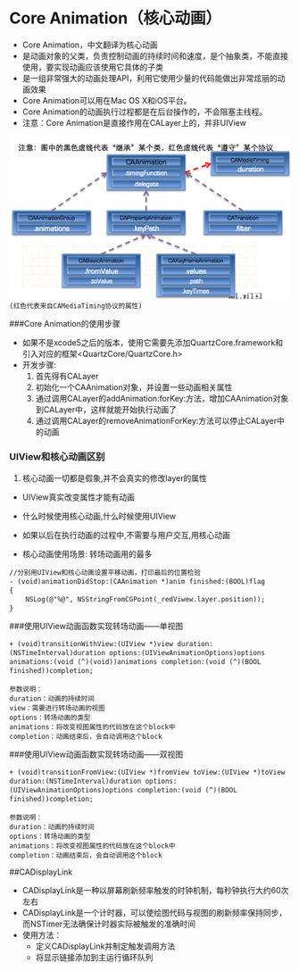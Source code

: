 # Core Animation（核心动画）
- Core Animation，中文翻译为核心动画
- 是动画对象的父类，负责控制动画的持续时间和速度，是个抽象类，不能直接使用，要实现动画应该使用它具体的子类
- 是一组非常强大的动画处理API，利用它使用少量的代码能做出非常炫丽的动画效果
- Core Animation可以用在Mac OS X和iOS平台。
- Core Animation的动画执行过程都是在后台操作的，不会阻塞主线程。
- 注意：Core Animation是直接作用在CALayer上的，并非UIView

![](核心动画继承结构.png)
`(红色代表来自CAMediaTiming协议的属性)`


###Core Animation的使用步骤
- 如果不是xcode5之后的版本，使用它需要先添加QuartzCore.framework和引入对应的框架<QuartzCore/QuartzCore.h>
- 开发步骤:
    1. 首先得有CALayer
    2. 初始化一个CAAnimation对象，并设置一些动画相关属性
    3. 通过调用CALayer的addAnimation:forKey:方法，增加CAAnimation对象到CALayer中，这样就能开始执行动画了
    4. 通过调用CALayer的removeAnimationForKey:方法可以停止CALayer中的动画


### UIView和核心动画区别
1. 核心动画一切都是假象,并不会真实的修改layer的属性

- UIView真实改变属性才能有动画

- 什么时候使用核心动画,什么时候使用UIView

- 如果以后在执行动画的过程中,不需要与用户交互,用核心动画

- 核心动画使用场景: 转场动画用的最多

```objc
//分别用UIView和核心动画设置平移动画，打印最后的位置检验
- (void)animationDidStop:(CAAnimation *)anim finished:(BOOL)flag
{
    NSLog(@"%@", NSStringFromCGPoint(_redViwew.layer.position));
}
```

###使用UIView动画函数实现转场动画——单视图
```objc
+ (void)transitionWithView:(UIView *)view duration:(NSTimeInterval)duration options:(UIViewAnimationOptions)options animations:(void (^)(void))animations completion:(void (^)(BOOL finished))completion;

参数说明：
duration：动画的持续时间
view：需要进行转场动画的视图
options：转场动画的类型
animations：将改变视图属性的代码放在这个block中
completion：动画结束后，会自动调用这个block
```

###使用UIView动画函数实现转场动画——双视图
```objc
+ (void)transitionFromView:(UIView *)fromView toView:(UIView *)toView duration:(NSTimeInterval)duration options:(UIViewAnimationOptions)options completion:(void (^)(BOOL finished))completion;

参数说明：
duration：动画的持续时间
options：转场动画的类型
animations：将改变视图属性的代码放在这个block中
completion：动画结束后，会自动调用这个block
```

##CADisplayLink
- CADisplayLink是一种以屏幕刷新频率触发的时钟机制，每秒钟执行大约60次左右
- CADisplayLink是一个计时器，可以使绘图代码与视图的刷新频率保持同步，而NSTimer无法确保计时器实际被触发的准确时间
- 使用方法：
    - 定义CADisplayLink并制定触发调用方法
    - 将显示链接添加到主运行循环队列



